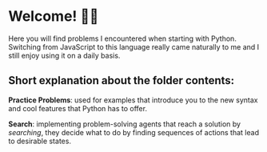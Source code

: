 # Welcome! 👋🏻

Here you will find problems I encountered when starting with Python.</br>
Switching from JavaScript to this language really came naturally to me and I still enjoy using it on a daily basis. 

## Short explanation about the folder contents:
**Practice Problems**: used for examples that introduce you to the new syntax and cool features that Python has to offer.

**Search**: implementing problem-solving agents that reach a solution by *searching*, they decide what to do by finding sequences of actions that lead to desirable states.
